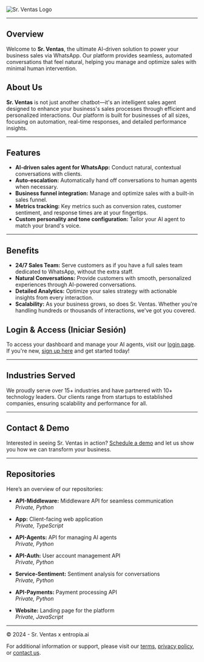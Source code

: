 ![Sr. Ventas Logo](https://srventas.com/assets/Logo.png)

---
## Overview

Welcome to **Sr. Ventas**, the ultimate AI-driven solution to power your business sales via WhatsApp. Our platform provides seamless, automated conversations that feel natural, helping you manage and optimize sales with minimal human intervention.


## About Us 

**Sr. Ventas** is not just another chatbot—it's an intelligent sales agent designed to enhance your business's sales processes through efficient and personalized interactions. Our platform is built for businesses of all sizes, focusing on automation, real-time responses, and detailed performance insights.

---

## Features 

- **AI-driven sales agent for WhatsApp:** Conduct natural, contextual conversations with clients.
- **Auto-escalation:** Automatically hand off conversations to human agents when necessary.
- **Business funnel integration:** Manage and optimize sales with a built-in sales funnel.
- **Metrics tracking:** Key metrics such as conversion rates, customer sentiment, and response times are at your fingertips.
- **Custom personality and tone configuration:** Tailor your AI agent to match your brand's voice.

---

## Benefits

- **24/7 Sales Team:** Serve customers as if you have a full sales team dedicated to WhatsApp, without the extra staff.
- **Natural Conversations:** Provide customers with smooth, personalized experiences through AI-powered conversations.
- **Detailed Analytics:** Optimize your sales strategy with actionable insights from every interaction.
- **Scalability:** As your business grows, so does Sr. Ventas. Whether you're handling hundreds or thousands of interactions, we've got you covered.


## Login & Access (Iniciar Sesión)

To access your dashboard and manage your AI agents, visit our [login page](https://app.srventas.com/). If you're new, [sign up here](https://app.srventas.com/) and get started today!

---

## Industries Served

We proudly serve over 15+ industries and have partnered with 10+ technology leaders. Our clients range from startups to established companies, ensuring scalability and performance for all.

---

## Contact & Demo

Interested in seeing Sr. Ventas in action? [Schedule a demo](https://calendly.com/senorventas/demo) and let us show you how we can transform your business.

---

## **Repositories**

Here’s an overview of our repositories:

- **API-Middleware:** Middleware API for seamless communication  
  *Private, Python*

- **App:** Client-facing web application  
  *Private, TypeScript*

- **API-Agents:** API for managing AI agents  
  *Private, Python*

- **API-Auth:** User account management API  
  *Private, Python*

- **Service-Sentiment:** Sentiment analysis for conversations  
  *Private, Python*

- **API-Payments:** Payment processing API  
  *Private, Python*

- **Website:** Landing page for the platform  
  *Private, JavaScript*

---

© 2024 - Sr. Ventas x entropía.ai

For additional information or support, please visit our [terms](https://srventas.com/terms), [privacy policy](https://srventas.com/privacy), or [contact us](mailto:contacto@senorventas.com).

